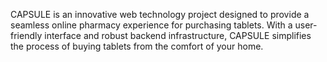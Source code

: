 CAPSULE is an innovative web technology project designed to provide a seamless online pharmacy experience for purchasing tablets. With a user-friendly interface and robust backend infrastructure, CAPSULE simplifies the process of buying tablets from the comfort of your home.
